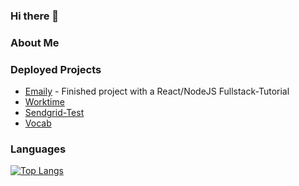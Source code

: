 ### Hi there 👋

<!--
**halitfirat/halitfirat** is a ✨ _special_ ✨ repository because its `README.md` (this file) appears on your GitHub profile.

Here are some ideas to get you started:

- 🔭 I’m currently working on ...
- 🌱 I’m currently learning ...
- 👯 I’m looking to collaborate on ...
- 🤔 I’m looking for help with ...
- 💬 Ask me about ...
- 📫 How to reach me: ...
- 😄 Pronouns: ...
- ⚡ Fun fact: ...
-->

<h3>About Me</h3>

<h3>Deployed Projects</h3>

<ul>
  <li><a href="https://github.com/halitfirat/emaily">Emaily</a> - Finished project with a React/NodeJS Fullstack-Tutorial</li>
  <li><a href="https://github.com/halitfirat/worktime">Worktime</a></li>
  <li><a href="https://github.com/halitfirat/sendgrid-test">Sendgrid-Test</a></li>
  <li><a href="https://github.com/halitfirat/vocab">Vocab</a></li>
</ul>

<h3>Languages</h3>

[![Top Langs](https://github-readme-stats.vercel.app/api/top-langs/?username=halitfirat&layout=compact)](https://github.com/halitfirat/github-readme-stats)

